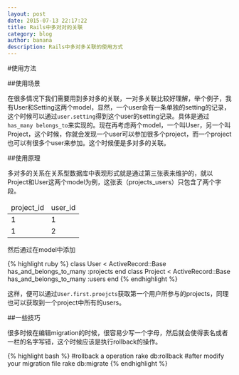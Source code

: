 ```yaml
---
layout: post
date: 2015-07-13 22:17:22
title: Rails中多对对的关联
category: blog
author: banana
description: Rails中多对多关联的使用方式
---
```

#使用方法

##使用场景

在很多情况下我们需要用到多对多的关联，一对多关联比较好理解，举个例子，我有User和Setting这两个model，显然，一个user会有一条单独的setting的记录，这个时候可以通过`user.setting`得到这个user的setting记录。具体是通过`has_many belongs_to`来实现的。现在再考虑两个model，一个叫User，另一个叫Project，这个时候，你就会发现一个user可以参加很多个project，而一个project也可以有很多个user来参加。这个时候便是多对多的关联。

##使用原理

多对多的关系在关系型数据库中表现形式就是通过第三张表来维护的，就以Project和User这两个model为例，这张表（projects_users）只包含了两个字段。

<table>
  <thead>
    <tr>
      <td>project_id</td>
      <td>user_id</td>
    </tr>
  </thead>
  <tbody>
    <tr>
      <td>1</td>
      <td>1</td>
    </tr>
    <tr>
      <td>1</td>
      <td>2</td>
    </tr>
  </tbody>
</table>

然后通过在model中添加

{% highlight ruby %}
class User < ActiveRecord::Base
  has_and_belongs_to_many :projects
end
class Project < ActiveRecord::Base
  has_and_belongs_to_many :users
end
{% endhighlight %}

这样，便可以通过`User.first.proejcts`获取第一个用户所参与的projects，同理也可以获取到一个project中所有的users。

##一些技巧

很多时候在编辑migration的时候，很容易少写一个字母，然后就会使得表名或者一栏的名字写错，这个时候应该是执行rollback的操作。

{% highlight bash %}
#rollback a operation
rake db:rollback
#after modify your migration file
rake db:migrate
{% endhighlight %}

